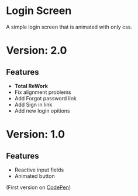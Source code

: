 # Login Screen
A simple login screen that is animated with only css.

# Version: 2.0
## Features
- **Total ReWork**
- Fix alignment problems
- Add Forgot password link
- Add Sign in link
- Add new login opitions

# Version: 1.0
## Features
- Reactive input fields
- Animated button

(First version on [CodePen](https://codepen.io/gravyard-gay/pen/BaxGNmO))